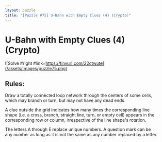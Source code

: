 ```yaml
---
layout: puzzle
title: "[Puzzle #75] U-Bahn with Empty Clues (4) (Crypto)"
---
```


# U-Bahn with Empty Clues (4) (Crypto)

![Solve #right #link=https://tinyurl.com/22ctwute](/assets/images/puzzle75.png)

## Rules:

Draw a totally connected loop network through the centers of some cells, which may branch or turn, but may not have any dead ends.

A clue outside the grid indicates how many times the corresponding line shape (i.e. a cross, branch, straight line, turn, or empty cell) appears in the corresponding row or column, irrespective of the line shape's rotation.

The letters A through E replace unique numbers. A question mark can be any number as long as it is not the same as any number replaced by a letter. 
